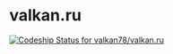 valkan.ru
=========
[ ![Codeship Status for valkan78/valkan.ru](https://codeship.io/projects/20e21360-3615-0132-e910-7a5386a47319/status)](https://codeship.io/projects/41317)
